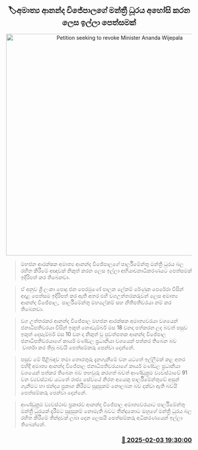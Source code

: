 <p align='center'><b><h2 align='center' title='Petition seeking to revoke Minister Ananda Wijepala's parliamentary seat'>🏷අමාත්‍ය ආනන්ද විජේපාලගේ මන්ත්‍රී ධූරය අහෝසි කරන ලෙස ඉල්ලා පෙත්සමක්</h2></b></p>
<p align='center'><img src='https://helakuru.sgp1.cdn.digitaloceanspaces.com/esana/images/lib/ananda-wijepala-minister-uy.jpg' width='600' alt='Petition seeking to revoke Minister Ananda Wijepala's parliamentary seat'></p>

> මහජන ආරක්ෂක අමාත්‍ය ආනන්ද විජේපාලගේ පාර්ලිමේන්තු මන්ත්‍රී ධුරය බල රහිත කිරීමේ අඥාවක් නිකුත් කරන ලෙස ඉල්ලා අභියාචනාධිකරණයට පෙත්සමක් ඉදිරිපත් කර තිබෙනවා.

> ඒ අනුව ශ්‍රී ලංකා පොදු ජන පෙරමුණේ පාලක ලේකම් රේණුක පෙරේරා විසින් අදාළ පෙත්සම ඉදිරිපත් කර ඇති අතර එහි වගඋත්තරකරුවන් ලෙස අමාත්‍ය ආනන්ද විජේපාල,  පාර්ලිමේන්තු මහලේකම් සහ නීතිපතිවරයා නම් කර තිබෙනවා.

> වග උත්තරකර ආනන්ද විජේපාල මහජන ආරක්ෂක අමාත්‍යවරයා වශයෙන් ජනාධිපතිවරයා විසින් ඉකුත් නොවැම්බර් මස 18 වනදා පත්කරන ලද බවත් පසුව ඉකුත් දෙසැම්බර් මස 10 වන දා නිකුත් වූ පුවත්පතක ආනන්ද විජේපාල ජනාධිපතිවරයාගේ කාර්ය මණ්ඩල ප්‍රධානියා වශයෙන් පත්කර තිබෙන බව  වාර්තා කර තිබූ බවයි පෙත්සම්කරු පෙන්වා දෙන්නේ.

> පසුව මේ පිළිබඳව තමා තොරතුරු දැනගැනීමේ වන යටතේ ඉල්ලීමක් කළ අතර එහිදී අමාත්‍ය ආනන්ද විජේපාල ජනාධිපතිවරයාගේ කාර්ය මණ්ඩල ප්‍රධානියා වශයෙන් පත්කර තිබෙන බව තහවුරු කරගත් බවත් ආණ්ඩුක්‍රම ව්‍යවස්ථාවේ 91 වන ව්‍යවස්ථාව යටතේ රාජ්‍ය සේවයේ නිරත අයෙකු පාර්ලිමේන්තුවේ අසුන් ගැනීමට හා ඡන්දය ප්‍රකාශ කිරීමට සුදුසුකම් නොලබන බව දක්වා ඇති බවයි පෙත්සම්කරු පෙන්වා දෙන්නේ.

> ආණ්ඩුක්‍රම ව්‍යවස්ථාව ප්‍රකාරව ආනන්ද විජේපාල අමාත්‍යවරයාට පාර්ලිමේන්තු මන්ත්‍රී ධුරයක් දැරීමට සුදුසුකම් නොමැති බවට තීන්දුකොට ඔහුගේ මන්ත්‍රී ධූරය බල රහිත කිරීමේ තීන්දුවක් ලබා දෙන ලෙසයි පෙත්සම්කරු අධිකරණයෙන් ඉල්ලා තිබෙන්නේ.



<h3 align='right'><a href='https://www.helakuru.lk/esana/p/107135/'>📅 2025-02-03 19:30:00</a></h3>
